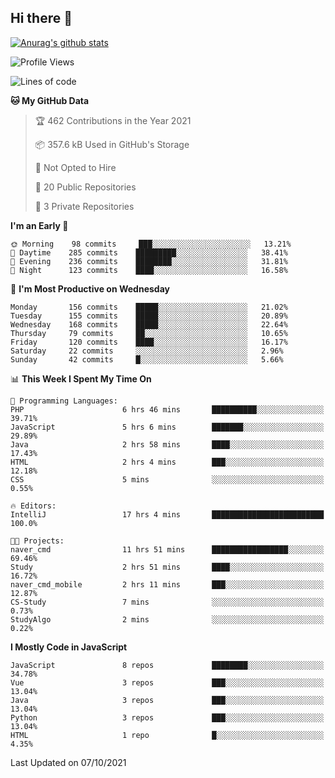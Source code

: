 ## Hi there 👋

[![Anurag's github stats](https://github-readme-stats.vercel.app/api?username=Songwonseok)](https://github.com/anuraghazra/github-readme-stats)



<!--START_SECTION:waka-->
![Profile Views](http://img.shields.io/badge/Profile%20Views-3-blue)

![Lines of code](https://img.shields.io/badge/From%20Hello%20World%20I%27ve%20Written-2.9%20million%20lines%20of%20code-blue)

**🐱 My GitHub Data** 

> 🏆 462 Contributions in the Year 2021
 > 
> 📦 357.6 kB Used in GitHub's Storage 
 > 
> 🚫 Not Opted to Hire
 > 
> 📜 20 Public Repositories 
 > 
> 🔑 3 Private Repositories  
 > 
**I'm an Early 🐤** 

```text
🌞 Morning    98 commits     ███░░░░░░░░░░░░░░░░░░░░░░   13.21% 
🌆 Daytime    285 commits    █████████░░░░░░░░░░░░░░░░   38.41% 
🌃 Evening    236 commits    ████████░░░░░░░░░░░░░░░░░   31.81% 
🌙 Night      123 commits    ████░░░░░░░░░░░░░░░░░░░░░   16.58%

```
📅 **I'm Most Productive on Wednesday** 

```text
Monday       156 commits    █████░░░░░░░░░░░░░░░░░░░░   21.02% 
Tuesday      155 commits    █████░░░░░░░░░░░░░░░░░░░░   20.89% 
Wednesday    168 commits    █████░░░░░░░░░░░░░░░░░░░░   22.64% 
Thursday     79 commits     ██░░░░░░░░░░░░░░░░░░░░░░░   10.65% 
Friday       120 commits    ████░░░░░░░░░░░░░░░░░░░░░   16.17% 
Saturday     22 commits     ░░░░░░░░░░░░░░░░░░░░░░░░░   2.96% 
Sunday       42 commits     █░░░░░░░░░░░░░░░░░░░░░░░░   5.66%

```


📊 **This Week I Spent My Time On** 

```text
💬 Programming Languages: 
PHP                      6 hrs 46 mins       ██████████░░░░░░░░░░░░░░░   39.71% 
JavaScript               5 hrs 6 mins        ███████░░░░░░░░░░░░░░░░░░   29.89% 
Java                     2 hrs 58 mins       ████░░░░░░░░░░░░░░░░░░░░░   17.43% 
HTML                     2 hrs 4 mins        ███░░░░░░░░░░░░░░░░░░░░░░   12.18% 
CSS                      5 mins              ░░░░░░░░░░░░░░░░░░░░░░░░░   0.55%

🔥 Editors: 
IntelliJ                 17 hrs 4 mins       █████████████████████████   100.0%

🐱‍💻 Projects: 
naver_cmd                11 hrs 51 mins      █████████████████░░░░░░░░   69.46% 
Study                    2 hrs 51 mins       ████░░░░░░░░░░░░░░░░░░░░░   16.72% 
naver_cmd_mobile         2 hrs 11 mins       ███░░░░░░░░░░░░░░░░░░░░░░   12.87% 
CS-Study                 7 mins              ░░░░░░░░░░░░░░░░░░░░░░░░░   0.73% 
StudyAlgo                2 mins              ░░░░░░░░░░░░░░░░░░░░░░░░░   0.22%

```

**I Mostly Code in JavaScript** 

```text
JavaScript               8 repos             ████████░░░░░░░░░░░░░░░░░   34.78% 
Vue                      3 repos             ███░░░░░░░░░░░░░░░░░░░░░░   13.04% 
Java                     3 repos             ███░░░░░░░░░░░░░░░░░░░░░░   13.04% 
Python                   3 repos             ███░░░░░░░░░░░░░░░░░░░░░░   13.04% 
HTML                     1 repo              █░░░░░░░░░░░░░░░░░░░░░░░░   4.35%

```



 Last Updated on 07/10/2021
<!--END_SECTION:waka-->
